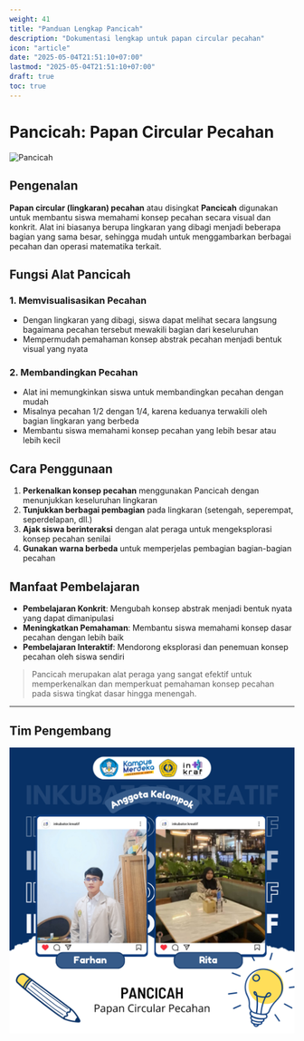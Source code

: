 ```yaml
---
weight: 41
title: "Panduan Lengkap Pancicah"
description: "Dokumentasi lengkap untuk papan circular pecahan"
icon: "article"
date: "2025-05-04T21:51:10+07:00"
lastmod: "2025-05-04T21:51:10+07:00"
draft: true
toc: true
---
```


# **Pancicah: Papan Circular Pecahan**

![Pancicah](/images/media_ajar/pancicah.jpg)

## **Pengenalan**

**Papan circular (lingkaran) pecahan** atau disingkat **Pancicah** digunakan untuk membantu siswa memahami konsep pecahan secara visual dan konkrit. Alat ini biasanya berupa lingkaran yang dibagi menjadi beberapa bagian yang sama besar, sehingga mudah untuk menggambarkan berbagai pecahan dan operasi matematika terkait.

## **Fungsi Alat Pancicah**

### **1. Memvisualisasikan Pecahan**
- Dengan lingkaran yang dibagi, siswa dapat melihat secara langsung bagaimana pecahan tersebut mewakili bagian dari keseluruhan
- Mempermudah pemahaman konsep abstrak pecahan menjadi bentuk visual yang nyata

### **2. Membandingkan Pecahan**
- Alat ini memungkinkan siswa untuk membandingkan pecahan dengan mudah
- Misalnya pecahan 1/2 dengan 1/4, karena keduanya terwakili oleh bagian lingkaran yang berbeda
- Membantu siswa memahami konsep pecahan yang lebih besar atau lebih kecil

## **Cara Penggunaan**

1. **Perkenalkan konsep pecahan** menggunakan Pancicah dengan menunjukkan keseluruhan lingkaran
2. **Tunjukkan berbagai pembagian** pada lingkaran (setengah, seperempat, seperdelapan, dll.)
3. **Ajak siswa berinteraksi** dengan alat peraga untuk mengeksplorasi konsep pecahan senilai
4. **Gunakan warna berbeda** untuk memperjelas pembagian bagian-bagian pecahan

## **Manfaat Pembelajaran**

- **Pembelajaran Konkrit**: Mengubah konsep abstrak menjadi bentuk nyata yang dapat dimanipulasi
- **Meningkatkan Pemahaman**: Membantu siswa memahami konsep dasar pecahan dengan lebih baik
- **Pembelajaran Interaktif**: Mendorong eksplorasi dan penemuan konsep pecahan oleh siswa sendiri

> Pancicah merupakan alat peraga yang sangat efektif untuk memperkenalkan dan memperkuat pemahaman konsep pecahan pada siswa tingkat dasar hingga menengah.

---

## Tim Pengembang
![Pancicah](/images/peserta/pancicah.png)
